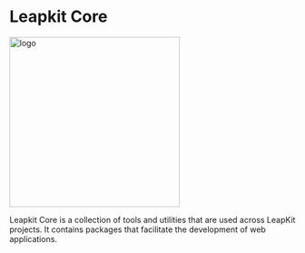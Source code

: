 # Leapkit Core

<img width="300" alt="logo" src="https://github.com/LeapKit/template/assets/645522/d5bcb8ed-c763-4b39-8cfb-aed694b87646">

Leapkit Core is a collection of tools and utilities that are used across LeapKit projects. It contains packages that facilitate the development of web applications.
